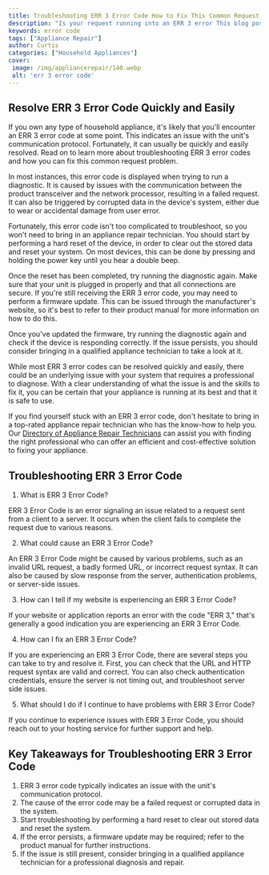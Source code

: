 ```yaml
---
title: Troubleshooting ERR 3 Error Code How to Fix This Common Request Problem
description: "Is your request running into an ERR 3 error This blog post will show you how to identify and resolve the issue quickly and easily Get step-by-step instructions and troubleshooting tips to get your project back on track"
keywords: error code
tags: ["Appliance Repair"]
author: Curtis
categories: ["Household Appliances"]
cover: 
 image: /img/appliancerepair/140.webp
 alt: 'err 3 error code'
---
```

## Resolve ERR 3 Error Code Quickly and Easily
If you own any type of household appliance, it's likely that you'll encounter an ERR 3 error code at some point. This indicates an issue with the unit's communication protocol. Fortunately, it can usually be quickly and easily resolved. Read on to learn more about troubleshooting ERR 3 error codes and how you can fix this common request problem.

In most instances, this error code is displayed when trying to run a diagnostic. It is caused by issues with the communication between the product transceiver and the network processor, resulting in a failed request. It can also be triggered by corrupted data in the device's system, either due to wear or accidental damage from user error. 

Fortunately, this error code isn't too complicated to troubleshoot, so you won't need to bring in an appliance repair technician. You should start by performing a hard reset of the device, in order to clear out the stored data and reset your system. On most devices, this can be done by pressing and holding the power key until you hear a double beep. 

Once the reset has been completed, try running the diagnostic again. Make sure that your unit is plugged in properly and that all connections are secure. If you're still receiving the ERR 3 error code, you may need to perform a firmware update. This can be issued through the manufacturer's website, so it's best to refer to their product manual for more information on how to do this. 

Once you've updated the firmware, try running the diagnostic again and check if the device is responding correctly. If the issue persists, you should consider bringing in a qualified appliance technician to take a look at it. 

While most ERR 3 error codes can be resolved quickly and easily, there could be an underlying issue with your system that requires a professional to diagnose. With a clear understanding of what the issue is and the skills to fix it, you can be certain that your appliance is running at its best and that it is safe to use. 

If you find yourself stuck with an ERR 3 error code, don't hesitate to bring in a top-rated appliance repair technician who has the know-how to help you. Our [Directory of Appliance Repair Technicians](../pages/appliance-repair-technicians) can assist you with finding the right professional who can offer an efficient and cost-effective solution to fixing your appliance.

## Troubleshooting ERR 3 Error Code

1. What is ERR 3 Error Code?

ERR 3 Error Code is an error signaling an issue related to a request sent from a client to a server. It occurs when the client fails to complete the request due to various reasons.

2. What could cause an ERR 3 Error Code?

An ERR 3 Error Code might be caused by various problems, such as an invalid URL request, a badly formed URL, or incorrect request syntax. It can also be caused by slow response from the server, authentication problems, or server-side issues.

3. How can I tell if my website is experiencing an ERR 3 Error Code?

If your website or application reports an error with the code "ERR 3," that's generally a good indication you are experiencing an ERR 3 Error Code.

4. How can I fix an ERR 3 Error Code?

If you are experiencing an ERR 3 Error Code, there are several steps you can take to try and resolve it. First, you can check that the URL and HTTP request syntax are valid and correct. You can also check authentication credentials, ensure the server is not timing out, and troubleshoot server side issues.

5. What should I do if I continue to have problems with ERR 3 Error Code?

If you continue to experience issues with ERR 3 Error Code, you should reach out to your hosting service for further support and help.

## Key Takeaways for Troubleshooting ERR 3 Error Code
1. ERR 3 error code typically indicates an issue with the unit's communication protocol.
2. The cause of the error code may be a failed request or corrupted data in the system.
3. Start troubleshooting by performing a hard reset to clear out stored data and reset the system.
4. If the error persists, a firmware update may be required; refer to the product manual for further instructions. 
5. If the issue is still present, consider bringing in a qualified appliance technician for a professional diagnosis and repair.
